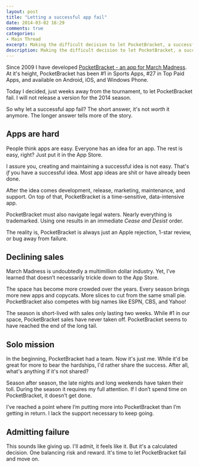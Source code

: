 ```yaml
---
layout: post
title: "Letting a successful app fail"
date: 2014-03-02 16:29
comments: true
categories: 
- Main Thread
excerpt: Making the difficult decision to let PocketBracket, a successful app, fail.
description: Making the difficult decision to let PocketBracket, a successful app, fail.
---
```

Since 2009 I have developed [PocketBracket - an app for March Madness](http://www.pocketbracket.com "PocketBracket"). At it's height, PocketBracket has been #1 in Sports Apps, #27 in Top Paid Apps, and available on Android, iOS, and Windows Phone.

Today I decided, just weeks away from the tournament, to let PocketBracket fail. I will not release a version for the 2014 season.

So why let a successful app fail? The short answer, it's not *worth* it anymore. The longer answer tells more of the story.

## Apps are hard
People think apps are easy. Everyone has an idea for an app. The rest is easy, right? Just put it in the App Store.

I assure you, creating and maintaining a successful idea is not easy. That's *if* you have a successful idea. Most app ideas are shit or have already been done.

After the idea comes development, release, marketing, maintenance, and support. On top of that, PocketBracket is a time-sensitive, data-intensive app.

PocketBracket must also navigate legal waters. Nearly everything is trademarked. Using one results in an immediate *Cease and Desist* order.

The reality is, PocketBracket is always just an Apple rejection, 1-star review, or bug away from failure.

## Declining sales
March Madness is undoubtedly a multimillion dollar industry. Yet, I’ve learned that doesn’t necessarily trickle down to the App Store.

The space has become more crowded over the years. Every season brings more new apps and copycats. More slices to cut from the same small pie. PocketBracket also competes with big names like ESPN, CBS, and Yahoo!

The season is short-lived with sales only lasting two weeks. While #1 in our space, PocketBracket sales have never taken off. PocketBracket seems to have reached the end of the long tail.

## Solo mission
In the beginning, PocketBracket had a team. Now it's just me. While it'd be great for more to bear the hardships, I'd rather share the success. After all, what's anything if it's not shared?

Season after season, the late nights and long weekends have taken their toll. During the season it requires my full attention. If I don’t spend time on PocketBracket, it doesn’t get done.

I’ve reached a point where I’m putting more into PocketBracket than I’m getting in return. I lack the support necessary to keep going.

## Admitting failure
This sounds like giving up. I'll admit, it feels like it. But it's a calculated decision. One balancing risk and reward. It's time to let PocketBracket fail and move on.
